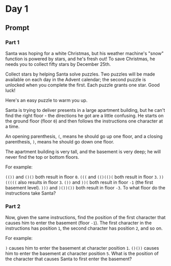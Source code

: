 # Day 1

## Prompt

### Part 1

Santa was hoping for a white Christmas, but his weather machine's "snow" function is powered by stars, and he's fresh out! To save Christmas, he needs you to collect fifty stars by December 25th.

Collect stars by helping Santa solve puzzles. Two puzzles will be made available on each day in the Advent calendar; the second puzzle is unlocked when you complete the first. Each puzzle grants one star. Good luck!

Here's an easy puzzle to warm you up.

Santa is trying to deliver presents in a large apartment building, but he can't find the right floor - the directions he got are a little confusing. He starts on the ground floor (floor `0`) and then follows the instructions one character at a time.

An opening parenthesis, `(`, means he should go up one floor, and a closing parenthesis, `)`, means he should go down one floor.

The apartment building is very tall, and the basement is very deep; he will never find the top or bottom floors.

For example:

`(())` and `()()` both result in floor `0`.
`(((` and `(()(()(` both result in floor `3`.
`))(((((` also results in floor `3`.
`())` and `))(` both result in floor `-1` (the first basement level).
`)))` and `)())())` both result in floor `-3`.
To what floor do the instructions take Santa?

### Part 2

Now, given the same instructions, find the position of the first character that causes him to enter the basement (floor `-1`). The first character in the instructions has position `1`, the second character has position `2`, and so on.

For example:

`)` causes him to enter the basement at character position `1`.
`()())` causes him to enter the basement at character position `5`.
What is the position of the character that causes Santa to first enter the basement?
